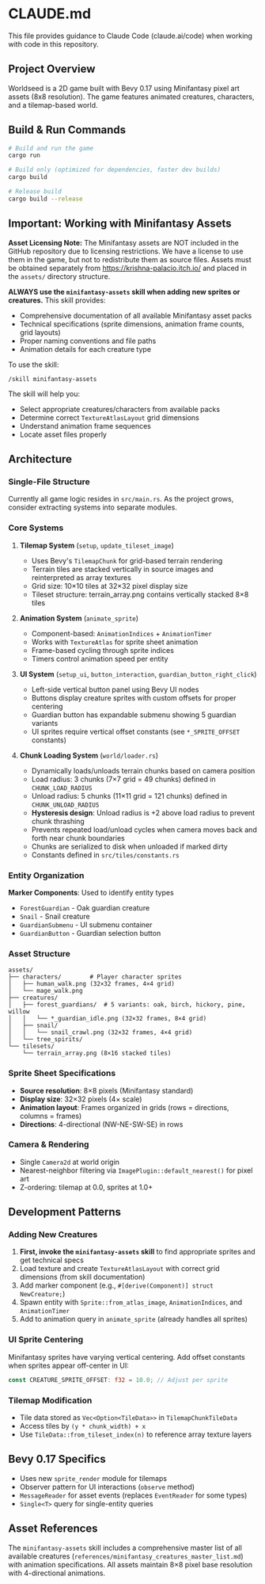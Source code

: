 # CLAUDE.md

This file provides guidance to Claude Code (claude.ai/code) when working with code in this repository.

## Project Overview

Worldseed is a 2D game built with Bevy 0.17 using Minifantasy pixel art assets (8x8 resolution). The game features animated creatures, characters, and a tilemap-based world.

## Build & Run Commands

```bash
# Build and run the game
cargo run

# Build only (optimized for dependencies, faster dev builds)
cargo build

# Release build
cargo build --release
```

## Important: Working with Minifantasy Assets

**Asset Licensing Note:** The Minifantasy assets are NOT included in the GitHub repository due to licensing restrictions. We have a license to use them in the game, but not to redistribute them as source files. Assets must be obtained separately from https://krishna-palacio.itch.io/ and placed in the `assets/` directory structure.

**ALWAYS use the `minifantasy-assets` skill when adding new sprites or creatures.** This skill provides:
- Comprehensive documentation of all available Minifantasy asset packs
- Technical specifications (sprite dimensions, animation frame counts, grid layouts)
- Proper naming conventions and file paths
- Animation details for each creature type

To use the skill:
```
/skill minifantasy-assets
```

The skill will help you:
- Select appropriate creatures/characters from available packs
- Determine correct `TextureAtlasLayout` grid dimensions
- Understand animation frame sequences
- Locate asset files properly

## Architecture

### Single-File Structure
Currently all game logic resides in `src/main.rs`. As the project grows, consider extracting systems into separate modules.

### Core Systems

1. **Tilemap System** (`setup`, `update_tileset_image`)
   - Uses Bevy's `TilemapChunk` for grid-based terrain rendering
   - Terrain tiles are stacked vertically in source images and reinterpreted as array textures
   - Grid size: 10×10 tiles at 32×32 pixel display size
   - Tileset structure: terrain_array.png contains vertically stacked 8×8 tiles

2. **Animation System** (`animate_sprite`)
   - Component-based: `AnimationIndices` + `AnimationTimer`
   - Works with `TextureAtlas` for sprite sheet animation
   - Frame-based cycling through sprite indices
   - Timers control animation speed per entity

3. **UI System** (`setup_ui`, `button_interaction`, `guardian_button_right_click`)
   - Left-side vertical button panel using Bevy UI nodes
   - Buttons display creature sprites with custom offsets for proper centering
   - Guardian button has expandable submenu showing 5 guardian variants
   - UI sprites require vertical offset constants (see `*_SPRITE_OFFSET` constants)

4. **Chunk Loading System** (`world/loader.rs`)
   - Dynamically loads/unloads terrain chunks based on camera position
   - Load radius: 3 chunks (7×7 grid = 49 chunks) defined in `CHUNK_LOAD_RADIUS`
   - Unload radius: 5 chunks (11×11 grid = 121 chunks) defined in `CHUNK_UNLOAD_RADIUS`
   - **Hysteresis design**: Unload radius is +2 above load radius to prevent chunk thrashing
   - Prevents repeated load/unload cycles when camera moves back and forth near chunk boundaries
   - Chunks are serialized to disk when unloaded if marked dirty
   - Constants defined in `src/tiles/constants.rs`

### Entity Organization

**Marker Components**: Used to identify entity types
- `ForestGuardian` - Oak guardian creature
- `Snail` - Snail creature
- `GuardianSubmenu` - UI submenu container
- `GuardianButton` - Guardian selection button

### Asset Structure

```
assets/
├── characters/        # Player character sprites
│   ├── human_walk.png (32×32 frames, 4×4 grid)
│   └── mage_walk.png
├── creatures/
│   ├── forest_guardians/  # 5 variants: oak, birch, hickory, pine, willow
│   │   └── *_guardian_idle.png (32×32 frames, 8×4 grid)
│   ├── snail/
│   │   └── snail_crawl.png (32×32 frames, 4×4 grid)
│   └── tree_spirits/
└── tilesets/
    └── terrain_array.png (8×16 stacked tiles)
```

### Sprite Sheet Specifications

- **Source resolution**: 8×8 pixels (Minifantasy standard)
- **Display size**: 32×32 pixels (4× scale)
- **Animation layout**: Frames organized in grids (rows = directions, columns = frames)
- **Directions**: 4-directional (NW-NE-SW-SE) in rows

### Camera & Rendering

- Single `Camera2d` at world origin
- Nearest-neighbor filtering via `ImagePlugin::default_nearest()` for pixel art
- Z-ordering: tilemap at 0.0, sprites at 1.0+

## Development Patterns

### Adding New Creatures

1. **First, invoke the `minifantasy-assets` skill** to find appropriate sprites and get technical specs
2. Load texture and create `TextureAtlasLayout` with correct grid dimensions (from skill documentation)
3. Add marker component (e.g., `#[derive(Component)] struct NewCreature;`)
4. Spawn entity with `Sprite::from_atlas_image`, `AnimationIndices`, and `AnimationTimer`
5. Add to animation query in `animate_sprite` (already handles all sprites)

### UI Sprite Centering

Minifantasy sprites have varying vertical centering. Add offset constants when sprites appear off-center in UI:
```rust
const CREATURE_SPRITE_OFFSET: f32 = 10.0; // Adjust per sprite
```

### Tilemap Modification

- Tile data stored as `Vec<Option<TileData>>` in `TilemapChunkTileData`
- Access tiles by `(y * chunk_width) + x`
- Use `TileData::from_tileset_index(n)` to reference array texture layers

## Bevy 0.17 Specifics

- Uses new `sprite_render` module for tilemaps
- Observer pattern for UI interactions (`observe` method)
- `MessageReader` for asset events (replaces `EventReader` for some types)
- `Single<T>` query for single-entity queries

## Asset References

The `minifantasy-assets` skill includes a comprehensive master list of all available creatures (`references/minifantasy_creatures_master_list.md`) with animation specifications. All assets maintain 8×8 pixel base resolution with 4-directional animations.

